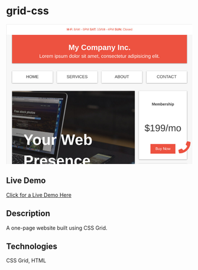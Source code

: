 # grid-css
![Demo Image](img/demo.jpg)

## Live Demo
[Click for a Live Demo Here](http://onegreatapp.com/1/)

## Description
A one-page website built using CSS Grid.

## Technologies
CSS Grid, HTML